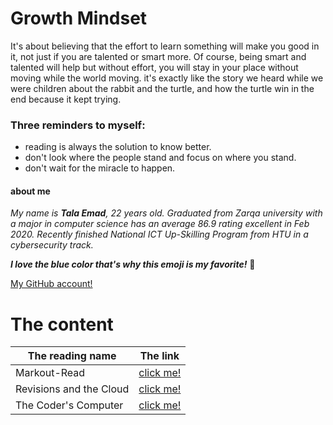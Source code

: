 # Growth Mindset
It's about believing that the effort to learn something will make you good in it, not just if you are talented or smart more. Of course, being smart and talented will help but without effort, you will stay in your place without moving while the world moving. it's exactly like the story we heard while we were children about the rabbit and the turtle, and how the turtle win in the end because it kept trying.

### Three  reminders to myself:
- reading is always the solution to know better.
- don't look where the people stand and focus on where you stand.
- don't wait for the miracle to happen.

#### about me

*My name is **Tala Emad**, 22 years old. Graduated from Zarqa university with a major in computer science has an average 86.9 rating excellent in Feb 2020. Recently finished National ICT Up-Skilling Program from HTU in a cybersecurity track.*

***I love the blue color that's why this emoji is my favorite!***  :blue_heart:


[My GitHub account!](https://github.com/talaemad)



# The content

The reading name | The link
-----------------|----------- 
Markout-Read | [click me!](https://talaemad.github.io/reading-notes/Markdown.html)
Revisions and the Cloud | [click me!](https://talaemad.github.io/reading-notes/Revisions%20and%20the%20Cloud.html)
The Coder's Computer | [click me!](https://talaemad.github.io/reading-notes/The%20Coder's%20Computer.html)
